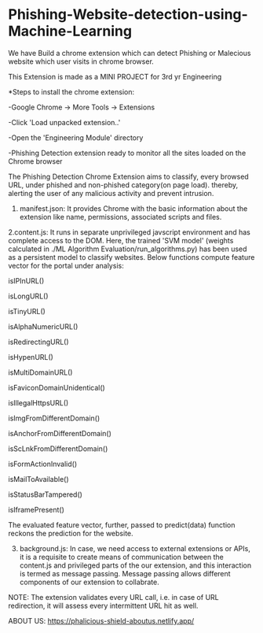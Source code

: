 # Phishing-Website-detection-using-Machine-Learning

We have Build a chrome extension which can detect Phishing or Malecious website which user visits in chrome browser.

This Extension is made as a MINI PROJECT for 3rd yr Engineering 

*Steps to install the chrome extension:

-Google Chrome -> More Tools -> Extensions

-Click 'Load unpacked extension..'

-Open the 'Engineering Module' directory

-Phishing Detection extension ready to monitor all the sites loaded on the Chrome browser

The Phishing Detection Chrome Extension aims to classify, every browsed URL, under phished and non-phished category(on page load). thereby, alerting the user of
any malicious activity and prevent intrusion.

1. manifest.json: It provides Chrome with the basic information about the extension like name, permissions, associated scripts and files.

2.content.js: It runs in separate unprivileged javscript environment and has complete access to the DOM. Here, the trained 'SVM model' (weights calculated in ./ML Algorithm Evaluation/run_algorithms.py) has been used as a persistent model to classify websites. Below functions compute feature vector for the portal under analysis:

isIPInURL()

isLongURL()

isTinyURL()

isAlphaNumericURL()

isRedirectingURL()

isHypenURL()

isMultiDomainURL()

isFaviconDomainUnidentical()

isIllegalHttpsURL()

isImgFromDifferentDomain()

isAnchorFromDifferentDomain()

isScLnkFromDifferentDomain()

isFormActionInvalid()

isMailToAvailable()

isStatusBarTampered()

isIframePresent()

The evaluated feature vector, further, passed to predict(data) function reckons the prediction for the website.

3. background.js: In case, we need access to external extensions or APIs, it is a requisite to create means of communication between the content.js and privileged parts of the our extension, and this interaction is termed as message passing. Message passing allows different components of our extension to collabrate.

NOTE: The extension validates every URL call, i.e. in case of URL redirection, it will assess every intermittent URL hit as well.

ABOUT US: https://phalicious-shield-aboutus.netlify.app/
